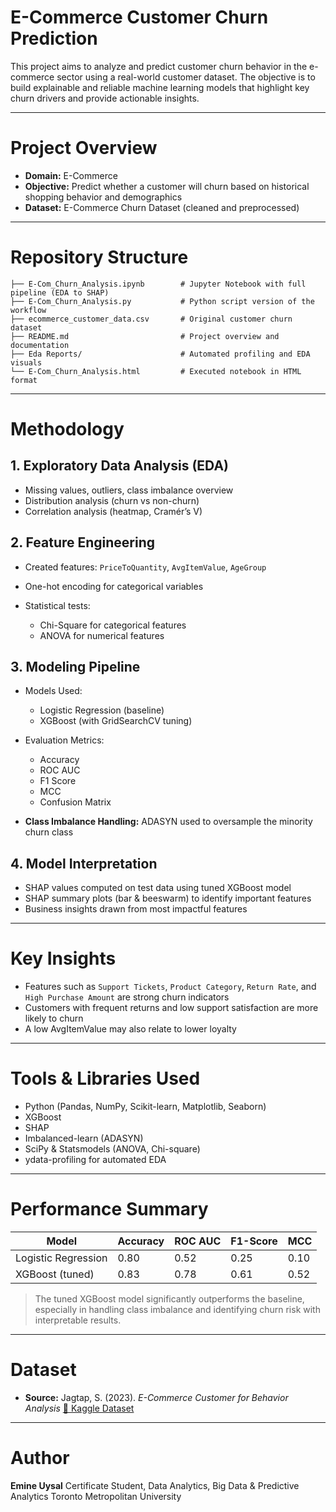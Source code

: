# E-Commerce Customer Churn Prediction

This project aims to analyze and predict customer churn behavior in the e-commerce sector using a real-world customer dataset. The objective is to build explainable and reliable machine learning models that highlight key churn drivers and provide actionable insights.

---

# Project Overview

* **Domain:** E-Commerce
* **Objective:** Predict whether a customer will churn based on historical shopping behavior and demographics
* **Dataset:** E-Commerce Churn Dataset (cleaned and preprocessed)

---

# Repository Structure

```
├── E-Com_Churn_Analysis.ipynb        # Jupyter Notebook with full pipeline (EDA to SHAP)
├── E-Com_Churn_Analysis.py           # Python script version of the workflow
├── ecommerce_customer_data.csv       # Original customer churn dataset
├── README.md                         # Project overview and documentation
├── Eda Reports/                      # Automated profiling and EDA visuals
└── E-Com_Churn_Analysis.html         # Executed notebook in HTML format
```

---

# Methodology

## 1. Exploratory Data Analysis (EDA)

* Missing values, outliers, class imbalance overview
* Distribution analysis (churn vs non-churn)
* Correlation analysis (heatmap, Cramér’s V)

## 2. Feature Engineering

* Created features: `PriceToQuantity`, `AvgItemValue`, `AgeGroup`
* One-hot encoding for categorical variables
* Statistical tests:

  * Chi-Square for categorical features
  * ANOVA for numerical features

## 3. Modeling Pipeline

* Models Used:

  * Logistic Regression (baseline)
  * XGBoost (with GridSearchCV tuning)
* Evaluation Metrics:

  * Accuracy
  * ROC AUC
  * F1 Score
  * MCC
  * Confusion Matrix
* **Class Imbalance Handling:** ADASYN used to oversample the minority churn class

## 4. Model Interpretation

* SHAP values computed on test data using tuned XGBoost model
* SHAP summary plots (bar & beeswarm) to identify important features
* Business insights drawn from most impactful features

---

# Key Insights

* Features such as `Support Tickets`, `Product Category`, `Return Rate`, and `High Purchase Amount` are strong churn indicators
* Customers with frequent returns and low support satisfaction are more likely to churn
* A low AvgItemValue may also relate to lower loyalty

---

# Tools & Libraries Used

* Python (Pandas, NumPy, Scikit-learn, Matplotlib, Seaborn)
* XGBoost
* SHAP
* Imbalanced-learn (ADASYN)
* SciPy & Statsmodels (ANOVA, Chi-square)
* ydata-profiling for automated EDA

---

# Performance Summary

| Model               | Accuracy | ROC AUC | F1-Score | MCC  |
| ------------------- | -------- | ------- | -------- | ---- |
| Logistic Regression | 0.80     | 0.52    | 0.25     | 0.10 |
| XGBoost (tuned)     | 0.83     | 0.78    | 0.61     | 0.52 |

> The tuned XGBoost model significantly outperforms the baseline, especially in handling class imbalance and identifying churn risk with interpretable results.

---

# Dataset

* **Source:**
  Jagtap, S. (2023). *E-Commerce Customer for Behavior Analysis*
  [🔗 Kaggle Dataset](https://www.kaggle.com/datasets/shriyashjagtap/e-commerce-customer-for-behavior-analysis)

---

# Author

**Emine Uysal**
Certificate Student, Data Analytics, Big Data & Predictive Analytics
Toronto Metropolitan University
